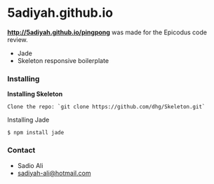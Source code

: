 5adiyah.github.io
======
**http://5adiyah.github.io/pingpong** was made for the Epicodus code review. 

- Jade
- Skeleton responsive boilerplate

### Installing

**Installing Skeleton**

```
Clone the repo: `git clone https://github.com/dhg/Skeleton.git` 
```

Installing Jade

```
$ npm install jade
```

### Contact
- Sadio Ali
- sadiyah-ali@hotmail.com
